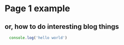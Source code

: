 # Page 1 example

## or, how to do interesting blog things

```typescript
  console.log('hello world')
```
